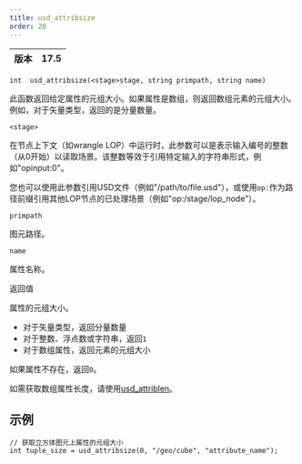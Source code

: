 ```yaml
---
title: usd_attribsize
order: 20
---
```

| 版本 | 17.5 |
| --- | --- |

`int  usd_attribsize(<stage>stage, string primpath, string name)`

此函数返回给定属性的元组大小。如果属性是数组，则返回数组元素的元组大小。例如，对于矢量类型，返回的是分量数量。

`<stage>`

在节点上下文（如wrangle LOP）中运行时，此参数可以是表示输入编号的整数（从0开始）以读取场景。该整数等效于引用特定输入的字符串形式，例如"opinput:0"。

您也可以使用此参数引用USD文件（例如"/path/to/file.usd"），或使用`op:`作为路径前缀引用其他LOP节点的已处理场景（例如"op:/stage/lop_node"）。

`primpath`

图元路径。

`name`

属性名称。

返回值

属性的元组大小。

- 对于矢量类型，返回分量数量
- 对于整数、浮点数或字符串，返回`1`
- 对于数组属性，返回元素的元组大小

如果属性不存在，返回`0`。

如需获取数组属性长度，请使用[usd_attriblen](/zh-cn/houdini-vex/usd/usd_attriblen "返回数组属性的长度")。

## 示例

```vex
// 获取立方体图元上属性的元组大小
int tuple_size = usd_attribsize(0, "/geo/cube", "attribute_name");

```
